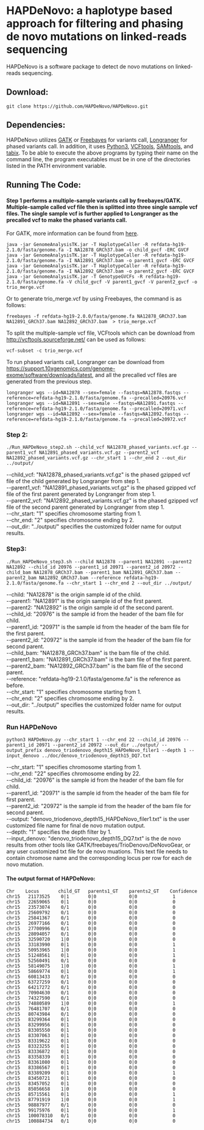 # HAPDeNovo: a haplotype based approach for filtering and phasing de novo mutations on linked-reads sequencing

HAPDeNovo is a software package to detect de novo mutations on linked-reads sequencing. 

## Download:
```
git clone https://github.com/HAPDeNovo/HAPDeNovo.git
```

## Dependencies:
HAPDeNovo utilizes <a href="https://software.broadinstitute.org/gatk/download/">GATK</a> or <a href="https://github.com/ekg/freebayes">Freebayes</a> for variants call, <a href="https://support.10xgenomics.com/genome-exome/software/downloads/latest">Longranger</a> for phased variants call. In addition, it uses <a href="https://www.python.org/downloads/">Python3</a>, <a href="http://vcftools.sourceforge.net/">VCFtools</a>, <a href="http://samtools.sourceforge.net/">SAMtools</a>, and <a href="https://sourceforge.net/projects/samtools/files/tabix/">tabix</a>. To be able to execute the above programs by typing their name on the command line, the program executables must be in one of the directories listed in the PATH environment variable.

## Running The Code:
#### Step 1 performs a multiple-sample variants call by freebayes/GATK. Multiple-sample called vcf file then is splitted into three single sample vcf files. The single sample vcf is further applied to Longranger as the precalled vcf to make the phased variants call.  <br />
For GATK, more information can be found from <a href="https://software.broadinstitute.org/gatk/gatkdocs/org_broadinstitute_gatk_tools_walkers_haplotypecaller_HaplotypeCaller.php">here</a>. 
<br />
```
java -jar GenomeAnalysisTK.jar -T HaplotypeCaller -R refdata-hg19-2.1.0/fasta/genome.fa -I NA12878_GRCh37.bam -o child_gvcf -ERC GVCF  
java -jar GenomeAnalysisTK.jar -T HaplotypeCaller -R refdata-hg19-2.1.0/fasta/genome.fa -I NA12891_GRCh37.bam -o parent1_gvcf -ERC GVCF  
java -jar GenomeAnalysisTK.jar -T HaplotypeCaller -R refdata-hg19-2.1.0/fasta/genome.fa -I NA12892_GRCh37.bam -o parent2_gvcf -ERC GVCF 
java -jar GenomeAnalysisTK.jar -T GenotypeGVCFs -R refdata-hg19-2.1.0/fasta/genome.fa -V child_gvcf -V parent1_gvcf -V parent2_gvcf -o trio_merge.vcf  
```

Or to generate trio_merge.vcf by using Freebayes, the command is as follows:
```
freebayes -f refdata-hg19-2.0.0/fasta/genome.fa NA12878_GRCh37.bam NA12891_GRCh37.bam NA12892_GRCh37.bam  > trio_merge.vcf  
```

To split the multiple-sample vcf file, VCFtools which can be download from http://vcftools.sourceforge.net/ can be used as follows: <br />
```
vcf-subset -c trio_merge.vcf
```

To run phased variants call, Longranger can be download from https://support.10xgenomics.com/genome-exome/software/downloads/latest, and all the precalled vcf files are generated from the previous step. <br />
```
longranger wgs --id=NA12878 --sex=female --fastqs=NA12878.fastqs --reference=refdata-hg19-2.1.0/fasta/genome.fa --precalled=20976.vcf  
longranger wgs --id=NA12891 --sex=male --fastqs=NA12891.fastqs --reference=refdata-hg19-2.1.0/fasta/genome.fa --precalled=20971.vcf  
longranger wgs --id=NA12892 --sex=female --fastqs=NA12892.fastqs --reference=refdata-hg19-2.1.0/fasta/genome.fa --precalled=20972.vcf  
```

### Step 2:
```
./Run_HAPDeNovo_step2.sh --child_vcf NA12878_phased_variants.vcf.gz --parent1_vcf NA12891_phased_variants.vcf.gz --parent2_vcf NA12892_phased_variants.vcf.gz --chr_start 1 --chr_end 2 --out_dir ../output/
```

--child_vcf: "NA12878_phased_variants.vcf.gz" is the phased gzipped vcf file of the child generated by Longranger from step 1. <br />
--parent1_vcf: "NA12891_phased_variants.vcf.gz" is the phased gzipped vcf file of the first parent generated by Longranger from step 1. <br />
--parent2_vcf: "NA12892_phased_variants.vcf.gz" is the phased gzipped vcf file of the second parent generated by Longranger from step 1. <br />
--chr_start: "1" specifies chromosome starting from 1.  <br />
--chr_end: "2" specifies chromosome ending by 2.   <br />
--out_dir: "../output/" specifies the customized folder name for output results. <br />



### Step3:
```
./Run_HAPDeNovo_step3.sh --child NA12878 --parent1 NA12891 --parent2 NA12892 --child_id 20976 --parent1_id 20971 --parent2_id 20972 --child_bam NA12878_GRCh37.bam --parent1_bam NA12891_GRCh37.bam --parent2_bam NA12892_GRCh37.bam --reference refdata-hg19-2.1.0/fasta/genome.fa --chr_start 1 --chr_end 2 --out_dir ../output/
```

--child: "NA12878" is the origin sample id of the child.  <br />
--parent1: "NA12891" is the origin sample id of the first parent.  <br />
--parent2: "NA12892" is the origin sample id of the second parent.  <br />
--child_id: "20976" is the sample id from the header of the bam file for child.<br />
--parent1_id: "20971" is the sample id from the header of the bam file for the first parent. <br />
--parent2_id: "20972" is the sample id from the header of the bam file for second parent. <br />
--child_bam: "NA12878_GRCh37.bam" is the bam file of the child. <br />
--parent1_bam: "NA12891_GRCh37.bam" is the bam file of the first parent. <br />
--parent2_bam: "NA12892_GRCh37.bam" is the bam file of the second parent. <br />
--reference: "refdata-hg19-2.1.0/fasta/genome.fa" is the reference as before. <br />
--chr_start: "1" specifies chromosome starting from 1.  <br />
--chr_end: "2" specifies chromosome ending by 2.   <br />
--out_dir: "../output/" specifies the customized folder name for output results. <br />


### Run HAPDeNovo
```
python3 HAPDeNovo.py --chr_start 1 --chr_end 22 --child_id 20976 --parent1_id 20971 --parent2_id 20972 --out_dir ../output/ --output_prefix denovo_triodenovo_depth15_HAPDeNovo_filer1 --depth 1 --input_denovo ../doc/denovo_triodenovo_depth15_DQ7.txt
```
--chr_start: "1" specifies chromosome starting from 1.  <br />
--chr_end: "22" specifies chromosome ending by 22.   <br />
--child_id: "20976" is the sample id from the header of the bam file for child.  <br />
--parent1_id: "20971" is the sample id from the header of the bam file for first parent. <br />
--parent2_id: "20972" is the sample id from the header of the bam file for second parent.  <br />
--output: "denovo_triodenovo_depth15_HAPDeNovo_filer1.txt" is the user customized file name for final de novo mutation output. <br />
--depth: "1" specifies the depth filter by 1. <br />
--input_denovo: "denovo_triodenovo_depth15_DQ7.txt" is the de novo results from other tools like GATK/freebayes/TrioDenovo/DeNovoGear, or any user customized txt file for de novo muations. This text file needs to contain chromose name and the corresponding locus per row for each de novo mutation. <br />



#### The output format of HAPDeNovo:
```
Chr	   Locus	   child_GT	  parents1_GT	 parents2_GT	Confidence
chr15	21173525	0|1	      0|0	         0|0	         1
chr15	22659065	0|1	      0|0	         0|0	         0
chr15	23573074	0/1	      0|0	         0|0	         0
chr15	25609792	0/1	      0|0	         0|0	         0
chr15	25841367	0/1	      0|0	         0|0	         0
chr15	26977166	0/1	      0|0	         0|0	         0
chr15	27700996	0/1	      0|0	         0|0	         0
chr15	28094057	0/1	      0|0	         0|0	         0
chr15	32590720	1|0	      0|0	         0|0	         0
chr15	33183990	0|1	      0|0	         0|0	         1
chr15	50953965	1|0	      0|0	         0|0	         1
chr15	51248561	0|1	      0|0            0|0	         1
chr15	52560491	0/1	      0|0	         0|0	         0
chr15	58149075	1|0	      0|0	         0|0	         1
chr15	58669774	0|1	      0|0	         0|0	         1
chr15	60813433	0/1	      0|0	         0|0	         0
chr15	63727259	0/1	      0|0	         0|0	         0
chr15	64217272	0/1	      0|0	         0|0	         0
chr15	70904630	0/1	      0|0	         0|0	         0
chr15	74327590	0/1	      0|0	         0|0	         0
chr15	74880589	1|0	      0|0	         0|0	         1
chr15	76481707	0/1	      0|0	         0|0	         0
chr15	80743984	0/1	      0|0	         0|0	         0
chr15	83299364	0|1	      0|0	         0|0	         0    
chr15	83299956	0|1	      0|0	         0|0	         0
chr15	83305550	0|1	      0|0	         0|0	         0
chr15	83307063	0|1	      0|0	         0|0	         0
chr15	83319622	0|1	      0|0	         0|0	         0
chr15	83323255	0|1	      0|0	         0|0	         0
chr15	83336872	0|1	      0|0	         0|0	         0
chr15	83358339	0|1	      0|0	         0|0	         0
chr15	83361080	0|1	      0|0	         0|0	         0
chr15	83386567	0|1	      0|0	         0|0	         0
chr15	83389209	0|1	      0|0	         0|0	         1
chr15	83450721	0|1	      0|0	         0|0             0
chr15	83457052	0|1	      0|0	         0|0	         0
chr15	85056658	1|0	      0|0	         0|0	         0
chr15	85715561	0|1	      0|0	         0|0	         1
chr15	87791919	1|0	      0|0	         0|0	         1
chr15	98887977	0/1	      0|0	         0|0	         0
chr15	99175976	0|1	      0|0	         0|0	         1
chr15	100078310	0/1	      0|0	         0|0	         0
chr15	100884734	0/1	      0|0	         0|0	         0
```

